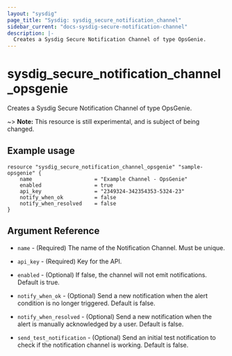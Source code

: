```yaml
---
layout: "sysdig"
page_title: "Sysdig: sysdig_secure_notification_channel"
sidebar_current: "docs-sysdig-secure-notification-channel"
description: |-
  Creates a Sysdig Secure Notification Channel of type OpsGenie.
---
```


# sysdig\_secure\_notification\_channel\_opsgenie

Creates a Sysdig Secure Notification Channel of type OpsGenie.

~> **Note:** This resource is still experimental, and is subject of being changed.

## Example usage

```hcl
resource "sysdig_secure_notification_channel_opsgenie" "sample-opsgenie" {
	name                    = "Example Channel - OpsGenie"
	enabled                 = true
	api_key                 = "2349324-342354353-5324-23"
	notify_when_ok          = false
	notify_when_resolved    = false
}
```

## Argument Reference

* `name` - (Required) The name of the Notification Channel. Must be unique.

* `api_key` - (Required) Key for the API.

* `enabled` - (Optional) If false, the channel will not emit notifications. Default is true.

* `notify_when_ok` - (Optional) Send a new notification when the alert condition is 
    no longer triggered. Default is false.

* `notify_when_resolved` - (Optional) Send a new notification when the alert is manually 
    acknowledged by a user. Default is false.

* `send_test_notification` - (Optional) Send an initial test notification to check
    if the notification channel is working. Default is false.
